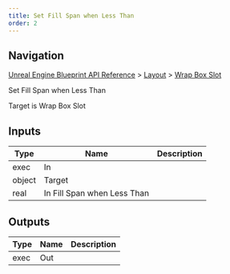 ```yaml
---
title: Set Fill Span when Less Than
order: 2
---
```

## Navigation

[Unreal Engine Blueprint API Reference](https://dev.epicgames.com/documentation/en-us/unreal-engine/BlueprintAPI) > [Layout](https://dev.epicgames.com/documentation/en-us/unreal-engine/BlueprintAPI/Layout) > [Wrap Box Slot](https://dev.epicgames.com/documentation/en-us/unreal-engine/BlueprintAPI/Layout/WrapBoxSlot)

Set Fill Span when Less Than

Target is Wrap Box Slot

## Inputs

| Type | Name | Description |
| --- | --- | --- |
| exec | In |  |
| object | Target |  |
| real | In Fill Span when Less Than |  |

## Outputs

| Type | Name | Description |
| --- | --- | --- |
| exec | Out |  |
